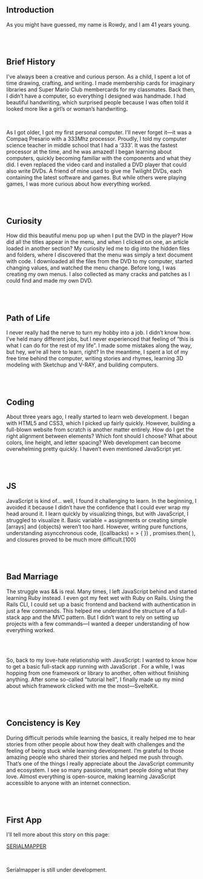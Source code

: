 <h2 class="about__heading">Introduction</h2>

<p class="about__paragraph">As you might have guessed, my name is Rowdy, and I am 41 years young.</p>

<br>
<br>

<h2 class="about__heading">Brief History</h2>

<p class="about__paragraph">I've always been a creative and curious person. As a child, I spent a lot of time <span class="drawing__span tag">drawing</span>, <span class="crafting__span tag">crafting</span>, and <span class="writing__span tag">writing</span>. I made membership cards for imaginary libraries and Super Mario Club membercards for my classmates. Back then, I didn’t have a computer, so everything I designed was handmade. I had beautiful handwriting, which surprised people because I was often told it looked more like a girl’s or woman’s handwriting.</p>

<br>

<p class="about__paragraph">As I got older, I got my first personal computer. I’ll never forget it—it was a <span class="compaq__span tag">Compaq Presario</span> with a <span class="mhz__span tag">333Mhz</span> processor. Proudly, I told my computer science teacher in middle school that I had a &lsquo;333&rsquo;. It was the fastest processor at the time, and he was amazed! I began learning about computers, quickly becoming familiar with the components and what they did. I even replaced the video card and installed a <span class="dvd__span tag">DVD</span> player that could also write DVDs. A friend of mine used to give me Twilight DVDs, each containing the latest software and games. But while others were playing games, I was more curious about how everything worked.</p>

<br>
<br>

<h2 class="about__heading">Curiosity</h2>

<p class="about__paragraph">How did this beautiful menu pop up when I put the DVD in the player? How did all the titles appear in the menu, and when I clicked on one, an article loaded in another section? My curiosity led me to dig into the hidden <span class="files__span tag">files</span> and <span class="folders__span tag">folders</span>, where I discovered that the menu was simply a text document with code. I downloaded all the files from the <span class="dvd__span tag">DVD</span> to my computer, started changing values, and watched the menu change. Before long, I was creating my own menus. I also collected as many cracks and patches as I could find and made my own DVD.</p>

<br>
<br>

<h2 class="about__heading">Path of Life</h2>

<p class="about__paragraph">I never really had the nerve to turn my hobby into a job. I didn’t know how. I’ve held many different jobs, but I never experienced that feeling of “this is what I can do for the rest of my life”. I made some mistakes along the way, but hey, we’re all here to learn, right? In the meantime, I spent a lot of my free time behind the computer, writing stories and rhymes, learning 3D modeling with <span class="sketchup__span tag">Sketchup</span> and <span class="vray__span tag">V-RAY</span>, and building computers.</p>

<br>
<br>

<h2 class="about__heading yellow">Coding</h2>

<p class="about__paragraph">About three years ago, I really started to learn web development. I began with <span class="html__span tag">HTML5</span> and <span class="css__span tag">CSS3</span>, which I picked up fairly quickly. However, building a full-blown website from scratch is another matter entirely. How do I get the right alignment between elements? Which font should I choose? What about colors, line height, and letter spacing? Web development can become overwhelming pretty quickly. I haven’t even mentioned <span class="javascript__span tag">JavaScript</span> yet.</p>

<br>
<br>

<h2 class="about__heading">JS</h2>

<p class="about__paragraph"><span class="javascript__span tag">JavaScript</span> is kind of… well, I found it challenging to learn. In the beginning, I avoided it because I didn’t have the confidence that I could ever wrap my head around it. I learn quickly by visualizing things, but with <span class="javascript__span tag">JavaScript</span>, I struggled to visualize it. Basic variable <span class="brackets__span tag">=</span> assignments or creating simple <span class="brackets__span tag">&lbrack;</span>arrays<span class="brackets__span tag">&rbrack;</span> and <span class="curly__span tag">&lbrace;</span>objects<span class="curly__span tag">&rbrace;</span> weren’t too hard. However, writing pure functions, understanding <span class="async__span tag">async</span>chronous code, <span class="callback__span tag">&lpar;</span><span class="callback__span tag">&lpar;</span>callbacks<span class="callback__span tag">&rpar;</span> <span class="arrow__span tag">&#61; &gt;</span>  <span class="curly__span tag">&lbrace; &rbrace;<span class="callback__span tag">&rpar;</span></span> , promises.<span class="async__span tag">then</span><span class="callback__span tag">&lpar;</span> <span class="callback__span tag">&rpar;</span>, and closures proved to be much more difficult.<span class="brackets__span tag">&lbrack;</span>100<span class="brackets__span tag">&rbrack;</span></p>

<br>
<br>

<h2 class="about__heading">Bad Marriage</h2>

<p class="about__paragraph">The struggle was <span class="curly__span tag">&&</span>  is real. Many times, I left <span class="javascript__span tag">JavaScript</span> behind and started learning <span class="ruby__span tag">Ruby</span> instead. I even got my feet wet with <span class="rails__span tag">Ruby on Rails</span>. Using the Rails <span class="cli__span tag">CLI</span>, I could set up a basic frontend and backend with authentication in just a few commands. This helped me understand the structure of a full-stack app and the <span class="mvc__span tag">MVC</span> pattern. But I didn’t want to rely on setting up projects with a few commands—I wanted a deeper understanding of how everything worked.</p>

<br>
<br>

<p class="about__paragraph">So, back to my love-hate relationship with <span class="javascript__span tag">JavaScript</span>: I wanted to know how to get a basic full-stack app running with <span class="javascript__span tag">JavaScript</span> . For a while, I was hopping from one framework or library to another, often without finishing anything. After some so-called "tutorial hell", I finally made up my mind about which framework clicked with me the most—<span class="svelte__span tag">SvelteKit</span>.</p>

<br>
<br>

<h2 class="about__heading">Concistency is Key</h2>

<p class="about__paragraph">
During difficult periods while learning the basics, it really helped me to hear stories from other people about how they dealt with challenges and the feeling of being stuck while learning <span class="dev__span tag">development</span>. I’m grateful to those amazing people who shared their stories and helped me push through. That’s one of the things I really appreciate about the <span class="javascript__span tag">JavaScript</span> <span class="community__span tag">community</span> and <span class="eco__span tag">ecosystem</span>. I see so many passionate, smart people doing what they love. Almost everything is <span class="open-source__span tag">open-source</span>, making learning <span class="javascript__span tag">JavaScript</span> accessible to anyone with an internet connection.
</p>

<br>
<br>

<h2 class="about__heading">First App</h2>

<p class="about__paragraph">I'll tell more about this story on this page:

<a class="about__serialmapper__link" href="/app/private">SERIALMAPPER</a>

</p>

<br>

<p class="about__paragraph">Serialmapper is still under development.</p>

